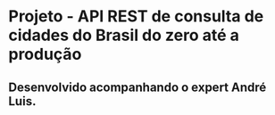 # Projeto - API REST de consulta de cidades do Brasil do zero até a produção

## Desenvolvido acompanhando o expert André Luis.
